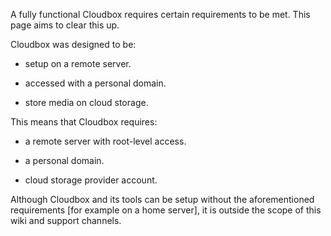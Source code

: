A fully functional Cloudbox requires certain requirements to be met. This page aims to clear this up. 

Cloudbox was designed to be: 

- setup on a remote server. 

- accessed with a personal domain. 

- store media on cloud storage. 

This means that Cloudbox requires:

- a remote server with root-level access. 

- a personal domain. 

- cloud storage provider account. 

Although Cloudbox and its tools can be setup without the aforementioned requirements [for example on a home server], it is outside the scope of this wiki and support channels. 
